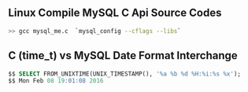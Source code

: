 ## Linux Compile MySQL C Api Source Codes
```sh
>> gcc mysql_me.c  `mysql_config --cflags --libs`
```
## C (time_t) vs MySQL Date Format Interchange
```sql
$$ SELECT FROM_UNIXTIME(UNIX_TIMESTAMP(), '%a %b %d %H:%i:%s %x');
$$ Mon Feb 08 19:01:08 2016
```
